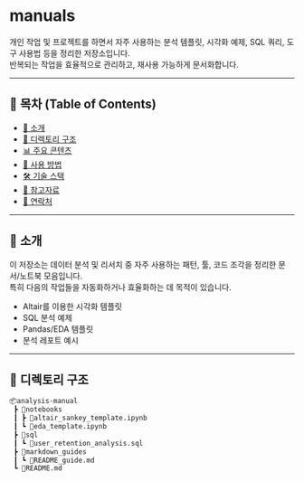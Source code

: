 # manuals


개인 작업 및 프로젝트를 하면서 자주 사용하는 분석 템플릿, 시각화 예제, SQL 쿼리, 도구 사용법 등을 정리한 저장소입니다.  
반복되는 작업을 효율적으로 관리하고, 재사용 가능하게 문서화합니다.

---

## 📂 목차 (Table of Contents)

- [📌 소개](#소개)
- [📁 디렉토리 구조](#디렉토리-구조)
- [📊 주요 콘텐츠](#주요-콘텐츠)
- [📌 사용 방법](#사용-방법)
- [🛠️ 기술 스택](#기술-스택)
- [📎 참고자료](#참고자료)
- [📮 연락처](#연락처)

---

## 📌 소개

이 저장소는 데이터 분석 및 리서치 중 자주 사용하는 패턴, 툴, 코드 조각을 정리한 문서/노트북 모음입니다.  
특히 다음의 작업들을 자동화하거나 효율화하는 데 목적이 있습니다.

- Altair를 이용한 시각화 템플릿
- SQL 분석 예제
- Pandas/EDA 템플릿
- 분석 레포트 예시

---

## 📁 디렉토리 구조

```bash
📦analysis-manual
 ┣ 📂notebooks
 ┃ ┣ 📜altair_sankey_template.ipynb
 ┃ ┗ 📜eda_template.ipynb
 ┣ 📂sql
 ┃ ┗ 📜user_retention_analysis.sql
 ┣ 📂markdown_guides
 ┃ ┗ 📜README_guide.md
 ┗ 📜README.md
